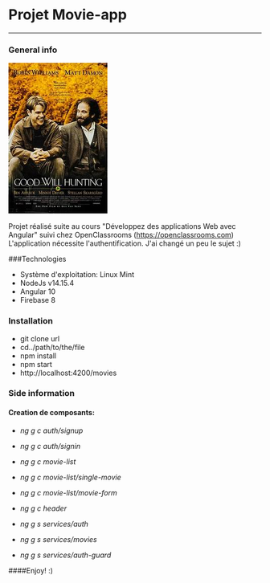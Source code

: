 # Projet Movie-app

---

<a name="general info"></a>
<a name="technologies"></a>
<a name="installation"></a>
<a name="side information"></a>

### General info
![Image text](src/environments/1604849392225gwh.jpg)

Projet réalisé suite au cours "Développez des applications Web avec Angular" suivi chez OpenClassrooms (https://openclassrooms.com)
L'application nécessite l'authentification. J'ai changé un peu le sujet :)

###Technologies
* Système d'exploitation: Linux Mint
* NodeJs v14.15.4
* Angular 10
* Firebase 8
### Installation
* git clone url
* cd../path/to/the/file
* npm install
* npm start
* http://localhost:4200/movies

### Side information

#### Creation de composants:
* _ng g c auth/signup_

* _ng g c auth/signin_

* _ng g c movie-list_

* _ng g c movie-list/single-movie_

* _ng g c movie-list/movie-form_

* _ng g c header_
* _ng g s services/auth_
* _ng g s services/movies_
* _ng g s services/auth-guard_

####Enjoy! :)
